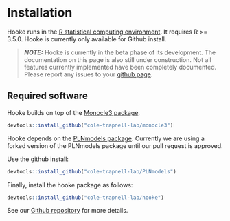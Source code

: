 # Installation

Hooke runs in the [R statistical computing environment](https://www.r-project.org/). It requires R >= 3.5.0. Hooke is currently only available for Github install. 

> **_NOTE:_** Hooke is currently in the beta phase of its development. The documentation on this page is also still under construction. Not all features currently implemented have been completely documented. Please report any issues to your [github page](https://github.com/cole-trapnell-lab/hooke/issues). 

## Required software

Hooke builds on top of the [Monocle3 package](https://cole-trapnell-lab.github.io/monocle3/docs/installation/). 

```r 
devtools::install_github("cole-trapnell-lab/monocle3")
```

Hooke depends on the [PLNmodels package](https://pln-team.github.io/PLNmodels/index.html). Currently we are using a forked version of the PLNmodels package until our pull request is approved. 

Use the github install: 

```r
devtools::install_github("cole-trapnell-lab/PLNmodels")
```

Finally, install the hooke package as follows: 

```r
devtools::install_github("cole-trapnell-lab/hooke")
```

See our [Github repository](https://github.com/cole-trapnell-lab/hooke) for more details.


